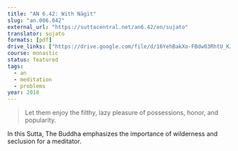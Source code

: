 ```yaml
---
title: "AN 6.42: With Nāgit"
slug: "an.006.042"
external_url: "https://suttacentral.net/an6.42/en/sujato"
translator: sujato
formats: [pdf]
drive_links: ["https://drive.google.com/file/d/16YehBakXo-FBdw03RhtU_KJrZ4UvBHpZ"]
course: monastic
status: featured
tags:
  - an
  - meditation
  - problems
year: 2018
---
```


> Let them enjoy the filthy, lazy pleasure of possessions, honor, and popularity.

In this Sutta, The Buddha emphasizes the importance of wilderness and seclusion for a meditator.
